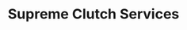 ---
title: "Supreme Clutch Services"
url: /east-grinstead/supreme-clutch-services/
shop: car repair
---